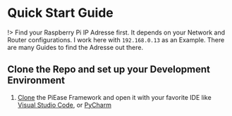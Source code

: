 # Quick Start Guide

!> Find your Raspberry Pi IP Adresse first. It depends on your Network and Router configurations. I work here with ```192.168.0.13``` as an Example. There are many Guides to find the Adresse out there.


## Clone the Repo and set up your Development Environment

1. [Clone](https://github.com/anderswodenker/piease) the PiEase Framework and open it with your favorite IDE like [Visual Studio Code](https://code.visualstudio.com/), or [PyCharm](https://www.jetbrains.com/de-de/pycharm/)

